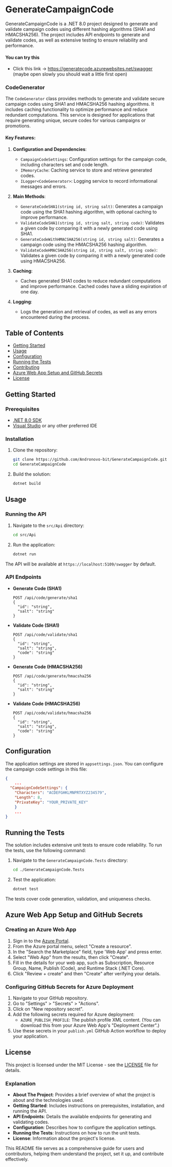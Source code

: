 # GenerateCampaignCode

GenerateCampaignCode is a .NET 8.0 project designed to generate and validate campaign codes using different hashing algorithms (SHA1 and HMACSHA256). The project includes API endpoints to generate and validate codes, as well as extensive testing to ensure reliability and performance.

#### You can try this
 - Click this link -> https://generatecode.azurewebsites.net/swagger (maybe open slowly you should wait a little first open)

### CodeGenerator

The `CodeGenerator` class provides methods to generate and validate secure campaign codes using SHA1 and HMACSHA256 hashing algorithms. It includes caching functionality to optimize performance and reduce redundant computations. This service is designed for applications that require generating unique, secure codes for various campaigns or promotions.

#### Key Features:

1. **Configuration and Dependencies**:
    - `CampaignCodeSettings`: Configuration settings for the campaign code, including characters set and code length.
    - `IMemoryCache`: Caching service to store and retrieve generated codes.
    - `ILogger<CodeGenerator>`: Logging service to record informational messages and errors.

2. **Main Methods**:
    - `GenerateCodeSHA1(string id, string salt)`: Generates a campaign code using the SHA1 hashing algorithm, with optional caching to improve performance.
    - `ValidateCodeSHA1(string id, string salt, string code)`: Validates a given code by comparing it with a newly generated code using SHA1.
    - `GenerateCodeWithHMACSHA256(string id, string salt)`: Generates a campaign code using the HMACSHA256 hashing algorithm.
    - `ValidateCodeHMACSHA256(string id, string salt, string code)`: Validates a given code by comparing it with a newly generated code using HMACSHA256.

3. **Caching**:
    - Caches generated SHA1 codes to reduce redundant computations and improve performance. Cached codes have a sliding expiration of one day.

4. **Logging**:
    - Logs the generation and retrieval of codes, as well as any errors encountered during the process.


## Table of Contents

- [Getting Started](#getting-started)
- [Usage](#usage)
- [Configuration](#configuration)
- [Running the Tests](#running-the-tests)
- [Contributing](#contributing)
- [Azure Web App Setup and GitHub Secrets](#azure-web-app-setup-and-github-secrets)
- [License](#license)

## Getting Started

### Prerequisites

- [.NET 8.0 SDK](https://dotnet.microsoft.com/download/dotnet/8.0)
- [Visual Studio](https://visualstudio.microsoft.com/) or any other preferred IDE

### Installation

1. Clone the repository:
    ```sh
    git clone https://github.com/Andronovo-bit/GenerateCampaignCode.git
    cd GenerateCampaignCode
    ```

2. Build the solution:
    ```sh
    dotnet build
    ```

## Usage

### Running the API

1. Navigate to the `src/Api` directory:
    ```sh
    cd src/Api
    ```

2. Run the application:
    ```sh
    dotnet run
    ```

The API will be available at `https://localhost:5109/swagger` by default.

### API Endpoints

- **Generate Code (SHA1)**
    ```
    POST /api/code/generate/sha1
    {
      "id": "string",
      "salt": "string"
    }
    ```

- **Validate Code (SHA1)**
    ```
    POST /api/code/validate/sha1
    {
      "id": "string",
      "salt": "string",
      "code": "string"
    }
    ```

- **Generate Code (HMACSHA256)**
    ```
    POST /api/code/generate/hmacsha256
    {
      "id": "string",
      "salt": "string"
    }
    ```

- **Validate Code (HMACSHA256)**
    ```
    POST /api/code/validate/hmacsha256
    {
      "id": "string",
      "salt": "string",
      "code": "string"
    }
    ```

## Configuration

The application settings are stored in `appsettings.json`. You can configure the campaign code settings in this file:

```json
{
    ...
  "CampaignCodeSettings": {
    "Characters": "ACDEFGHKLMNPRTXYZ234579",
    "Length": 8,
    "PrivateKey": "YOUR_PRIVATE_KEY"
    }
    ...
}
```

## Running the Tests

The solution includes extensive unit tests to ensure code reliability. To run the tests, use the following command:

1. Navigate to the `GenerateCampaignCode.Tests` directory:
    ```sh
    cd ./GenerateCampaignCode.Tests
    ```

2. Test the application:
    ```sh
    dotnet test
    ```

The tests cover code generation, validation, and uniqueness checks.

## Azure Web App Setup and GitHub Secrets

### Creating an Azure Web App

1. Sign in to the [Azure Portal](https://portal.azure.com/).
2. From the Azure portal menu, select "Create a resource".
3. In the "Search the Marketplace" field, type 'Web App' and press enter.
4. Select "Web App" from the results, then click "Create".
5. Fill in the details for your web app, such as Subscription, Resource Group, Name, Publish (Code), and Runtime Stack (.NET Core).
6. Click "Review + create" and then "Create" after verifying your details.

### Configuring GitHub Secrets for Azure Deployment

1. Navigate to your GitHub repository.
2. Go to "Settings" > "Secrets" > "Actions".
3. Click on "New repository secret".
4. Add the following secrets required for Azure deployment:
   - `AZURE_PUBLISH_PROFILE`: The publish profile XML content. (You can download this from your Azure Web App's "Deployment Center".)
5. Use these secrets in your `publish.yml` GitHub Action workflow to deploy your application.


## License

This project is licensed under the MIT License - see the [LICENSE](LICENSE) file for details.

### Explanation

- **About The Project**: Provides a brief overview of what the project is about and the technologies used.
- **Getting Started**: Includes instructions on prerequisites, installation, and running the API.
- **API Endpoints**: Details the available endpoints for generating and validating codes.
- **Configuration**: Describes how to configure the application settings.
- **Running the Tests**: Instructions on how to run the unit tests.
- **License**: Information about the project's license.

This README file serves as a comprehensive guide for users and contributors, helping them understand the project, set it up, and contribute effectively.

